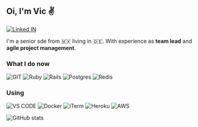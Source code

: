 ## Oi, I'm Vic :v: 
[![Linked IN](https://img.shields.io/badge/LinkedIn-0077B5?style=for-the-badge&logo=linkedin&logoColor=white)](https://www.linkedin.com/in/viccarrasco/)

I'm a senior sde from 🇲🇽 living in 🇩🇪. With experience as **team lead** and **agile project management**. 

### What I do now
![GIT](https://img.shields.io/badge/GIT-E44C30?style=for-the-badge&logo=git&logoColor=white)
![Ruby](https://img.shields.io/badge/Ruby-CC342D?style=for-the-badge&logo=ruby&logoColor=white)
![Rails](https://img.shields.io/badge/Ruby_on_Rails-CC0000?style=for-the-badge&logo=ruby-on-rails&logoColor=white)
![Postgres](https://img.shields.io/badge/PostgreSQL-316192?style=for-the-badge&logo=postgresql&logoColor=white)
![Redis](https://img.shields.io/badge/redis-%23DD0031.svg?&style=for-the-badge&logo=redis&logoColor=white)

### Using
![VS CODE](https://img.shields.io/badge/Visual_Studio_Code-0078D4?style=for-the-badge&logo=visual%20studio%20code&logoColor=white)
![Docker](https://img.shields.io/badge/Docker-2CA5E0?style=for-the-badge&logo=docker&logoColor=white)
![iTerm](https://img.shields.io/badge/iTerm2-000000?style=for-the-badge&logo=iterm2&logoColor=white)
![Heroku](https://img.shields.io/badge/Heroku-430098?style=for-the-badge&logo=heroku&logoColor=white)
![AWS](https://img.shields.io/badge/Amazon_AWS-FF9900?style=for-the-badge&logo=amazonaws&logoColor=white)

<!--
```ruby
module Presenter
  class EngineerPresenter
    def self.present(engineer)
      return if engineer.discard?

      engineer.values
    end
  end  
end

# Who I am
me = {
  name: 'Vic Carrasco',
  aka: '1ronin',
  bio: 'Senior Software Engineer | Project Manager | Lead developer | 13 years of exp | Mexican',
  power_level: 1.step.size,
  skills: ['Ruby / Rails', 'SQL', 'GIT', 'Agile', 'Project Management'],
  hobbies: ['Coding', 'Boxing', 'Martial Arts', 'Cycling', 'Photography']
}

viccarrasco = Struct.new(*me.keys) do
  def discard?
    power_level <= 999_999_999
  end
end.new(*me.values)

Presenter::EngineerPresenter.present(viccarrasco)
```
-->

![GitHub stats](https://github-readme-stats.vercel.app/api?username=viccarrasco&show_icons=true&theme=calm)
